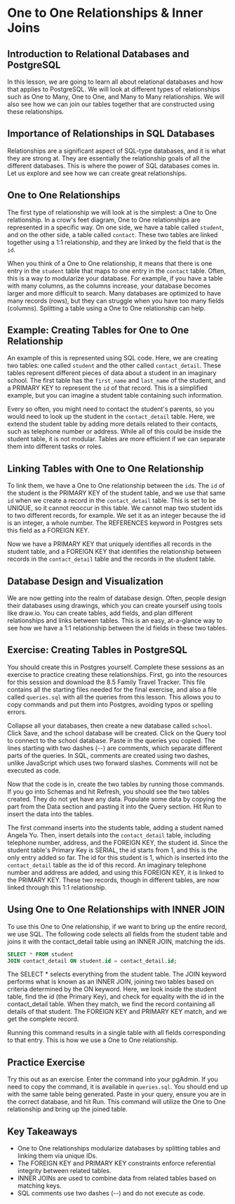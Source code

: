 # One to One Relationships & Inner Joins

## Introduction to Relational Databases and PostgreSQL

In this lesson, we are going to learn all about relational databases and how that applies to PostgreSQL. We will look at different types of relationships such as One to Many, One to One, and Many to Many relationships. We will also see how we can join our tables together that are constructed using these relationships.

## Importance of Relationships in SQL Databases

Relationships are a significant aspect of SQL-type databases, and it is what they are strong at. They are essentially the relationship goals of all the different databases. This is where the power of SQL databases comes in. Let us explore and see how we can create great relationships.

## One to One Relationships

The first type of relationship we will look at is the simplest: a One to One relationship. In a crow's feet diagram, One to One relationships are represented in a specific way. On one side, we have a table called `student`, and on the other side, a table called `contact`. These two tables are linked together using a 1:1 relationship, and they are linked by the field that is the `id`.

When you think of a One to One relationship, it means that there is one entry in the `student` table that maps to one entry in the `contact` table. Often, this is a way to modularize your database. For example, if you have a table with many columns, as the columns increase, your database becomes larger and more difficult to search. Many databases are optimized to have many records (rows), but they can struggle when you have too many fields (columns). Splitting a table using a One to One relationship can help.

## Example: Creating Tables for One to One Relationship

An example of this is represented using SQL code. Here, we are creating two tables: one called `student` and the other called `contact_detail`. These tables represent different pieces of data about a student in an imaginary school. The first table has the `first_name` and `last_name` of the student, and a PRIMARY KEY to represent the `id` of that record. This is a simplified example, but you can imagine a student table containing such information.

Every so often, you might need to contact the student's parents, so you would need to look up the student in the `contact_detail` table. Here, we extend the student table by adding more details related to their contacts, such as telephone number or address. While all of this could be inside the student table, it is not modular. Tables are more efficient if we can separate them into different tasks or roles.

## Linking Tables with One to One Relationship

To link them, we have a One to One relationship between the `id`s. The `id` of the student is the PRIMARY KEY of the student table, and we use that same `id` when we create a record in the `contact_detail` table. This is set to be UNIQUE, so it cannot reoccur in this table. We cannot map two student ids to two different records, for example. We set it as an integer because the id is an integer, a whole number. The REFERENCES keyword in Postgres sets this field as a FOREIGN KEY.

Now we have a PRIMARY KEY that uniquely identifies all records in the student table, and a FOREIGN KEY that identifies the relationship between records in the `contact_detail` table and the records in the student table.

## Database Design and Visualization

We are now getting into the realm of database design. Often, people design their databases using drawings, which you can create yourself using tools like draw.io. You can create tables, add fields, and plan different relationships and links between tables. This is an easy, at-a-glance way to see how we have a 1:1 relationship between the id fields in these two tables.

## Exercise: Creating Tables in PostgreSQL

You should create this in Postgres yourself. Complete these sessions as an exercise to practice creating these relationships. First, go into the resources for this session and download the 8.5 Family Travel Tracker. This file contains all the starting files needed for the final exercise, and also a file called `queries.sql` with all the queries from this lesson. This allows you to copy commands and put them into Postgres, avoiding typos or spelling errors.

Collapse all your databases, then create a new database called `school`. Click Save, and the school database will be created. Click on the Query tool to connect to the school database. Paste in the queries you copied. The lines starting with two dashes (--) are comments, which separate different parts of the queries. In SQL, comments are created using two dashes, unlike JavaScript which uses two forward slashes. Comments will not be executed as code.

Now that the code is in, create the two tables by running those commands. If you go into Schemas and hit Refresh, you should see the two tables created. They do not yet have any data. Populate some data by copying the part from the Data section and pasting it into the Query section. Hit Run to insert the data into the tables.

The first command inserts into the students table, adding a student named Angela Yu. Then, insert details into the `contact_detail` table, including telephone number, address, and the FOREIGN KEY, the student id. Since the student table's Primary Key is SERIAL, the id starts from 1, and this is the only entry added so far. The id for this student is 1, which is inserted into the `contact_detail` table as the id of this record. An imaginary telephone number and address are added, and using this FOREIGN KEY, it is linked to the PRIMARY KEY. These two records, though in different tables, are now linked through this 1:1 relationship.

## Using One to One Relationships with INNER JOIN

To use this One to One relationship, if we want to bring up the entire record, we use SQL. The following code selects all fields from the student table and joins it with the contact_detail table using an INNER JOIN, matching the ids.

```sql
SELECT * FROM student
JOIN contact_detail ON student.id = contact_detail.id;
```

The SELECT \* selects everything from the student table. The JOIN keyword performs what is known as an INNER JOIN, joining two tables based on criteria determined by the ON keyword. Here, we look inside the student table, find the id (the Primary Key), and check for equality with the id in the contact_detail table. When they match, we find the record containing all details of that student. The FOREIGN KEY and PRIMARY KEY match, and we get the complete record.

Running this command results in a single table with all fields corresponding to that entry. This is how we use a One to One relationship.

## Practice Exercise

Try this out as an exercise. Enter the command into your pgAdmin. If you need to copy the command, it is available in `queries.sql`. You should end up with the same table being generated. Paste in your query, ensure you are in the correct database, and hit Run. This command will utilize the One to One relationship and bring up the joined table.

## Key Takeaways

- One to One relationships modularize databases by splitting tables and linking them via unique IDs.
- The FOREIGN KEY and PRIMARY KEY constraints enforce referential integrity between related tables.
- INNER JOINs are used to combine data from related tables based on matching keys.
- SQL comments use two dashes (--) and do not execute as code.
